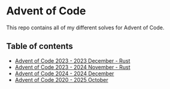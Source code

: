 # Advent of Code

This repo contains all of my different solves for Advent of Code.

## Table of contents

- [Advent of Code 2023 - 2023 December - Rust](2023_from_2023-12/)
- [Advent of Code 2023 - 2024 November - Rust](2023_from_2024-11/)
- [Advent of Code 2024 - 2024 December](2024_from_2024-12/)
- [Advent of Code 2020 - 2025 October](2020_from_2025-10/)
